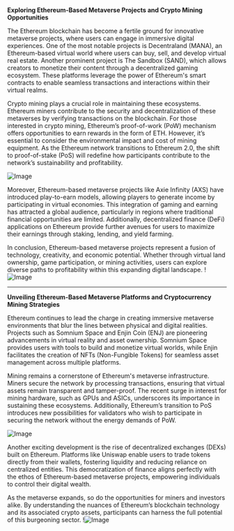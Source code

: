 **Exploring Ethereum-Based Metaverse Projects and Crypto Mining Opportunities**

The Ethereum blockchain has become a fertile ground for innovative metaverse projects, where users can engage in immersive digital experiences. One of the most notable projects is Decentraland (MANA), an Ethereum-based virtual world where users can buy, sell, and develop virtual real estate. Another prominent project is The Sandbox (SAND), which allows creators to monetize their content through a decentralized gaming ecosystem. These platforms leverage the power of Ethereum's smart contracts to enable seamless transactions and interactions within their virtual realms.

Crypto mining plays a crucial role in maintaining these ecosystems. Ethereum miners contribute to the security and decentralization of these metaverses by verifying transactions on the blockchain. For those interested in crypto mining, Ethereum’s proof-of-work (PoW) mechanism offers opportunities to earn rewards in the form of ETH. However, it’s essential to consider the environmental impact and cost of mining equipment. As the Ethereum network transitions to Ethereum 2.0, the shift to proof-of-stake (PoS) will redefine how participants contribute to the network’s sustainability and profitability.

![Image](https://github.com/user-attachments/assets/3be06921-4469-491d-bd37-5f14c53422b7)

Moreover, Ethereum-based metaverse projects like Axie Infinity (AXS) have introduced play-to-earn models, allowing players to generate income by participating in virtual economies. This integration of gaming and earning has attracted a global audience, particularly in regions where traditional financial opportunities are limited. Additionally, decentralized finance (DeFi) applications on Ethereum provide further avenues for users to maximize their earnings through staking, lending, and yield farming.

In conclusion, Ethereum-based metaverse projects represent a fusion of technology, creativity, and economic potential. Whether through virtual land ownership, game participation, or mining activities, users can explore diverse paths to profitability within this expanding digital landscape. !![Image](https://github.com/user-attachments/assets/3be06921-4469-491d-bd37-5f14c53422b7)

---

**Unveiling Ethereum-Based Metaverse Platforms and Cryptocurrency Mining Strategies**

Ethereum continues to lead the charge in creating immersive metaverse environments that blur the lines between physical and digital realities. Projects such as Somnium Space and Enjin Coin (ENJ) are pioneering advancements in virtual reality and asset ownership. Somnium Space provides users with tools to build and monetize virtual worlds, while Enjin facilitates the creation of NFTs (Non-Fungible Tokens) for seamless asset management across multiple platforms.

Mining remains a cornerstone of Ethereum's metaverse infrastructure. Miners secure the network by processing transactions, ensuring that virtual assets remain transparent and tamper-proof. The recent surge in interest for mining hardware, such as GPUs and ASICs, underscores its importance in sustaining these ecosystems. Additionally, Ethereum’s transition to PoS introduces new possibilities for validators who wish to participate in securing the network without the energy demands of PoW.

![Image](https://github.com/user-attachments/assets/3be06921-4469-491d-bd37-5f14c53422b7)

Another exciting development is the rise of decentralized exchanges (DEXs) built on Ethereum. Platforms like Uniswap enable users to trade tokens directly from their wallets, fostering liquidity and reducing reliance on centralized entities. This democratization of finance aligns perfectly with the ethos of Ethereum-based metaverse projects, empowering individuals to control their digital wealth.

As the metaverse expands, so do the opportunities for miners and investors alike. By understanding the nuances of Ethereum’s blockchain technology and its associated crypto assets, participants can harness the full potential of this burgeoning sector. !![Image](https://github.com/user-attachments/assets/3be06921-4469-491d-bd37-5f14c53422b7)